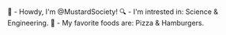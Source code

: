  🤠 - Howdy, I'm @MustardSociety!
 🔍 - I'm intrested in: Science & Engineering.
 🍕 - My favorite foods are: Pizza & Hamburgers.
 
